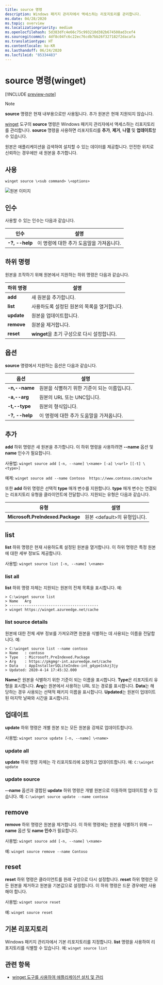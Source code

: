 ```yaml
---
title: source 명령
description: Windows 패키지 관리자에서 액세스하는 리포지토리를 관리합니다.
ms.date: 04/28/2020
ms.topic: overview
ms.localizationpriority: medium
ms.openlocfilehash: 5d383dfc4e66c75c993210d382b674508ad3cef4
ms.sourcegitcommit: 4df8c04fc6c22ec76cdb7bb26f327182f2dacafa
ms.translationtype: HT
ms.contentlocale: ko-KR
ms.lasthandoff: 06/24/2020
ms.locfileid: "85334483"
---
```

# <a name="source-command-winget"></a>source 명령(winget)

[!INCLUDE [preview-note](../../includes/package-manager-preview.md)]

> [!NOTE]
> **source** 명령은 현재 내부용으로만 사용됩니다. 추가 원본은 현재 지원되지 않습니다.

[winget](index.md) 도구의 **source** 명령은 Windows 패키지 관리자에서 액세스하는 리포지토리를 관리합니다. **source** 명령을 사용하면 리포지토리를 **추가**, **제거**, **나열** 및 **업데이트**할 수 있습니다.

원본은 애플리케이션을 검색하여 설치할 수 있는 데이터를 제공합니다. 안전한 위치로 신뢰하는 경우에만 새 원본을 추가합니다.

## <a name="usage"></a>사용

`winget source \<sub command> \<options>`

![원본 이미지](images\source.png)

## <a name="arguments"></a>인수

사용할 수 있는 인수는 다음과 같습니다.

| 인수  | 설명 |
|--------------|-------------|
| **-?, --help** |  이 명령에 대한 추가 도움말을 가져옵니다. |

## <a name="sub-commands"></a>하위 명령

원본을 조작하기 위해 원본에서 지원하는 하위 명령은 다음과 같습니다.

| 하위 명령  | 설명 |
|--------------|-------------|
|  **add** |  새 원본을 추가합니다. |
|  **list** | 사용하도록 설정된 원본의 목록을 열거합니다. |
|  **update** | 원본을 업데이트합니다. |
|  **remove** | 원본을 제거합니다. |
|  **reset** | **winget**을 초기 구성으로 다시 설정합니다.  |

## <a name="options"></a>옵션

**source** 명령에서 지원하는 옵션은 다음과 같습니다.

| 옵션  | 설명 |
|--------------|-------------|
|  **-n,--name** | 원본을 식별하기 위한 기준이 되는 이름입니다. |
|  **-a,--arg** | 원본의 URL 또는 UNC입니다. |
|  **-t,--type** | 원본의 형식입니다. |
| **-?, --help** |  이 명령에 대한 추가 도움말을 가져옵니다. |

## <a name="add"></a>추가

**add** 하위 명령은 새 원본을 추가합니다. 이 하위 명령을 사용하려면 **--name** 옵션 및 **name** 인수가 필요합니다.

사용법: `winget source add [-n, --name] \<name> [-a] \<url> [[-t] \<type>]`

예제: `winget source add --name Contoso  https://www.contoso.com/cache`

또한 **add** 하위 명령은 선택적 **type** 매개 변수를 지원합니다. **type** 매개 변수는 연결되는 리포지토리 유형을 클라이언트에 전달합니다. 지원되는 유형은 다음과 같습니다.

| 유형  | 설명 |
|--------------|-------------|
| **Microsoft.PreIndexed.Package** | 원본 \<default>의 유형입니다. |

## <a name="list"></a>list

**list** 하위 명령은 현재 사용하도록 설정된 원본을 열거합니다. 이 하위 명령은 특정 원본에 대한 세부 정보도 제공합니다.

사용법: `winget source list [-n, --name] \<name>`

### <a name="list-all"></a>list all

**list** 하위 명령 자체는 지원되는 원본의 전체 목록을 표시합니다. 예:

```CMD
> C:\winget source list
> Name   Arg
> -----------------------------------------
> winget https://winget.azureedge.net/cache

```

### <a name="list-source-details"></a>list source details

원본에 대한 전체 세부 정보를 가져오려면 원본을 식별하는 데 사용되는 이름을 전달합니다. 예:

```CMD
> C:\winget source list --name contoso  
> Name   : contoso  
> Type   : Microsoft.PreIndexed.Package  
> Arg    : https://pkgmgr-int.azureedge.net/cache  
> Data   : AppInstallerSQLiteIndex-int_g4ype1skzj3jy  
> Updated: 2020-4-14 17:45:32.000
```

**Name**은 원본을 식별하기 위한 기준이 되는 이름을 표시합니다.
**Type**은 리포지토리 유형을 표시합니다.
**Arg**는 원본에서 사용하는 URL 또는 경로를 표시합니다.
**Data**는 해당하는 경우 사용되는 선택적 패키지 이름을 표시합니다.
**Updated**는 원본이 업데이트된 마지막 날짜와 시간을 표시합니다.

## <a name="update"></a>업데이트

**update** 하위 명령은 개별 원본 또는 모든 원본을 강제로 업데이트합니다.

사용법: `winget source update [-n, --name] \<name>`

### <a name="update-all"></a>update all

**update** 하위 명령 자체는 각 리포지토리에 요청하고 업데이트합니다. 예: `C:\winget update`

### <a name="update-source"></a>update source

**--name** 옵션과 결합된 **update** 하위 명령은 개별 원본으로 이동하여 업데이트할 수 있습니다. 예: `C:\winget source update --name contoso`

## <a name="remove"></a>remove

**remove** 하위 명령은 원본을 제거합니다. 이 하위 명령에는 원본을 식별하기 위해  **--name** 옵션 및 **name 인수**가 필요합니다.

사용법: `winget source add [-n, --name] \<name>`

예: `winget source remove --name Contoso`

## <a name="reset"></a>reset

**reset** 하위 명령은 클라이언트를 원래 구성으로 다시 설정합니다. **reset** 하위 명령은 모든 원본을 제거하고 원본을 기본값으로 설정합니다. 이 하위 명령은 드문 경우에만 사용해야 합니다.

사용법: `winget source reset`

예: `winget source reset`

## <a name="default-repository"></a>기본 리포지토리

Windows 패키지 관리자에서 기본 리포지토리를 지정합니다. **list** 명령을 사용하여 리포지토리를 식별할 수 있습니다. 예: `winget source list`

## <a name="related-topics"></a>관련 항목

* [winget 도구를 사용하여 애플리케이션 설치 및 관리](index.md)
